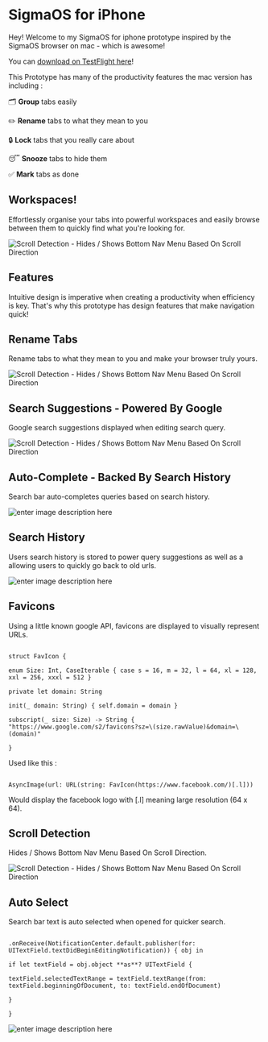 # SigmaOS for iPhone

Hey! Welcome to my SigmaOS for iphone prototype inspired by the SigmaOS browser on mac - which is awesome!

You can [download on TestFlight here](https://sigmaos.com/)!
  

This Prototype has many of the productivity features the mac version has including :

🗂️ **Group** tabs easily

✏️ **Rename** tabs to what they mean to you

🔒 **Lock** tabs that you really care about

😴 **Snooze** tabs to hide them

✅ **Mark** tabs as done

  

## Workspaces!

Effortlessly organise your tabs into powerful workspaces and easily browse between them to quickly find what you're looking for.

![Scroll Detection - Hides / Shows Bottom Nav Menu Based On Scroll Direction](https://yubi.fitness/wp-content/uploads/2023/02/Simulator-Screen-Recording-iPhone-14-Pro-Max-2023-02-08-at-17.41.34_1.gif)

  

## Features

Intuitive design is imperative when creating a productivity when efficiency is key. That's why this prototype has design features that make navigation quick!

## Rename Tabs
Rename tabs to what they mean to you and make your browser truly yours.

![Scroll Detection - Hides / Shows Bottom Nav Menu Based On Scroll Direction](https://github.com/maxchaplin0610/sigmaOSPrototype/blob/main/Simulator%20Screen%20Recording%20-%20iPhone%2014%20Pro%20Max%20-%202023-02-08%20at%2019.30.52_1.gif?raw=true)

  

## Search Suggestions - Powered By Google
Google search suggestions displayed when editing search query.

![Scroll Detection - Hides / Shows Bottom Nav Menu Based On Scroll Direction](https://yubi.fitness/wp-content/uploads/2023/02/Simulator-Screen-Recording-iPhone-14-Pro-Max-2023-02-08-at-17.36.37.gif)

  

## Auto-Complete - Backed By Search History

Search bar auto-completes queries based on search history.

![enter image description here](https://yubi.fitness/wp-content/uploads/2023/02/suggestion.gif)



## Search History

Users search history is stored to power query suggestions as well as a allowing users to quickly go back to old urls.

![enter image description here](https://yubi.fitness/wp-content/uploads/2023/02/searchHistory.png)

  

## Favicons

Using a little known google API, favicons are displayed to visually represent URLs.

```

struct FavIcon {

enum Size: Int, CaseIterable { case s = 16, m = 32, l = 64, xl = 128, xxl = 256, xxxl = 512 }

private let domain: String

init(_ domain: String) { self.domain = domain }

subscript(_ size: Size) -> String { "https://www.google.com/s2/favicons?sz=\(size.rawValue)&domain=\(domain)"

}

```

Used like this :

```

AsyncImage(url: URL(string: FavIcon(https://www.facebook.com/)[.l]))

```

Would display the facebook logo with [.l] meaning large resolution (64 x 64).

  

## Scroll Detection

Hides / Shows Bottom Nav Menu Based On Scroll Direction.

  

![Scroll Detection - Hides / Shows Bottom Nav Menu Based On Scroll Direction](https://yubi.fitness/wp-content/uploads/2023/02/scrollDetection2.gif)

  

## Auto Select

Search bar text is auto selected when opened for quicker search.

```

.onReceive(NotificationCenter.default.publisher(for: UITextField.textDidBeginEditingNotification)) { obj in

if let textField = obj.object **as**? UITextField {

textField.selectedTextRange = textField.textRange(from: textField.beginningOfDocument, to: textField.endOfDocument)

}

}

```

![enter image description here](https://yubi.fitness/wp-content/uploads/2023/02/autSelect.gif)
